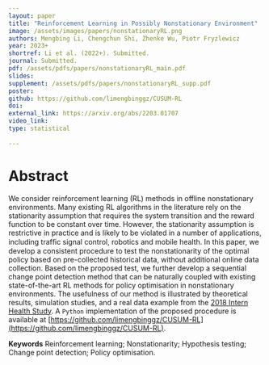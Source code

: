 ```yaml
---
layout: paper
title: "Reinforcement Learning in Possibly Nonstationary Environment"
image: /assets/images/papers/nonstationaryRL.png
authors: Mengbing Li, Chengchun Shi, Zhenke Wu, Piotr Fryzlewicz
year: 2023+
shortref: Li et al. (2022+). Submitted.
journal: Submitted.
pdf: /assets/pdfs/papers/nonstationaryRL_main.pdf
slides: 
supplement: /assets/pdfs/papers/nonstationaryRL_supp.pdf
poster: 
github: https://github.com/limengbinggz/CUSUM-RL
doi: 
external_link: https://arxiv.org/abs/2203.01707
video_link: 
type: statistical
 
---
```


# Abstract

We consider reinforcement learning (RL) methods in offline nonstationary environments. Many existing RL algorithms in the literature rely on the stationarity assumption that requires the system transition and the reward function to be constant over time. However, the stationarity assumption is restrictive in practice and is likely to be violated in a number of applications, including trafﬁc signal control, robotics and mobile health. In this paper, we develop a consistent procedure to test the nonstationarity of the optimal policy based on pre-collected historical data, without additional online data collection. Based on the proposed test, we further develop a sequential change point detection method that can be naturally coupled with existing state-of-the-art RL methods for policy optimisation in nonstationary environments. The usefulness of our method is illustrated by theoretical results, simulation studies, and a real data example from the [2018 Intern Health Study](https://www.srijan-sen-lab.com/intern-health-study). A `Python` implementation of the proposed procedure is available at [https://github.com/limengbinggz/CUSUM-RL](https://github.com/limengbinggz/CUSUM-RL).

**Keywords** Reinforcement learning; Nonstationarity; Hypothesis testing; Change point detection; Policy optimisation.